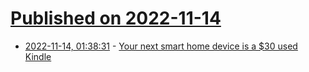 # [Published on 2022-11-14](index.md)

* [2022-11-14, 01:38:31](https://lobste.rs/s/up8yik/your_next_smart_home_device_is_30_used) - [Your next smart home device is a $30 used Kindle](https://matthealy.com/kindle)
